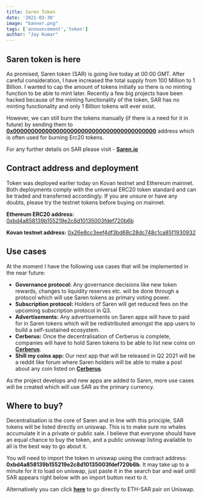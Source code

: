 ```yaml
---
title: Saren Token 
date: '2021-03-30' 
image: "banner.png"
tags: ['announcement','token']
author: "Jay Kumar"
---
```


Saren token is here
-----------
As promised, Saren token (SAR) is going live today at 00:00 GMT. After careful consideration, I have increased the total
supply from 100 Million to 1 Billion. I wanted to cap the amount of tokens initially so there is no minting function to
be able to mint later. Recently a few big projects have been hacked because of the minting functionality of the token,
SAR has no minting functionality and only 1 Billion tokens will ever exist.

However, we can still burn the tokens manually (if there is a need for it in future) by sending them to
**[0x0000000000000000000000000000000000000000](https://etherscan.io/token/0xbd4a858139b155219e2c8d10135003fdef720b6b?a)**
address which is often used for burning Erc20 tokens.

For any further details on SAR please visit - **[Saren.io](https://saren.io/token)**

Contract address and deployment
----------

Token was deployed earlier today on Kovan testnet and Ethereum mainnet. Both deployments comply with the universal ERC20
token standard and can be traded and transferred accordingly. If you are unsure or have any doubts, please try the
testnet tokens before buying on mainnet.

**Ethereum ERC20
address:** [0xbd4a858139b155219e2c8d10135003fdef720b6b](https://etherscan.io/token/0xbd4a858139b155219e2c8d10135003fdef720b6b?a)

**Kovan testnet
address:** [0x26e8cc3eef4df3bd68c28dc748c1ca85f1930932](https://kovan.etherscan.io/token/0x26e8cc3eef4df3bd68c28dc748c1ca85f1930932?a)

Use cases
----------

At the moment I have the following use cases that will be implemented in the near future:

* **Governance protocol:** Any governance decisions like new token rewards, changes to liquidity reserves etc. will be
  done through a protocol which will use Saren tokens as primary voting power.
* **Subscription protocol:** Holders of Saren will get reduced fees on the upcoming subscription protocol in Q3.
* **Advertisements:** Any advertisements on Saren apps will have to paid for in Saren tokens which will be redistributed
  amongst the app users to build a self-sustained ecosystem.
* **Cerberus:** Once the decentralisation of Cerberus is complete, companies will have to hold Saren tokens to be able
  to list new coins on **[Cerberus](https://cerberus.saren.io)**.
* **Shill my coins app:** Our next app that will be released in Q2 2021 will be a reddit like forum where Saren holders
  will be able to make a post about any coin listed on **[Cerberus](https://cerberus.saren.io)**.

As the project develops and new apps are added to Saren, more use cases will be created which will use SAR as the
primary currency.

Where to buy?
-------------

Decentralisation is the core of Saren and in line with this principle, SAR tokens will be listed directly on uniswap.
This is to make sure no whales accumulate it in a private or public sale. I believe that everyone should have an equal
chance to buy the token, and a public uniswap listing available to all is the best way to go about it.

You will need to import the token in uniswap using the contract address: **0xbd4a858139b155219e2c8d10135003fdef720b6b**.
It may take up to a minute for it to load on uniswap, just paste it in the search bar and wait until SAR appears right
below with an import button next to it.

Alternatively you can
click **[here](https://app.uniswap.org/#/swap?inputCurrency=0xbd4a858139b155219e2c8d10135003fdef720b6b)** to go directly
to ETH-SAR pair on Uniswap. 

